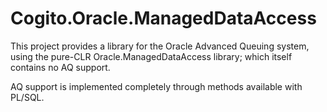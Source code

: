# Cogito.Oracle.ManagedDataAccess

This project provides a library for the Oracle Advanced Queuing system, using the pure-CLR Oracle.ManagedDataAccess library; which itself contains no AQ support.

AQ support is implemented completely through methods available with PL/SQL.
